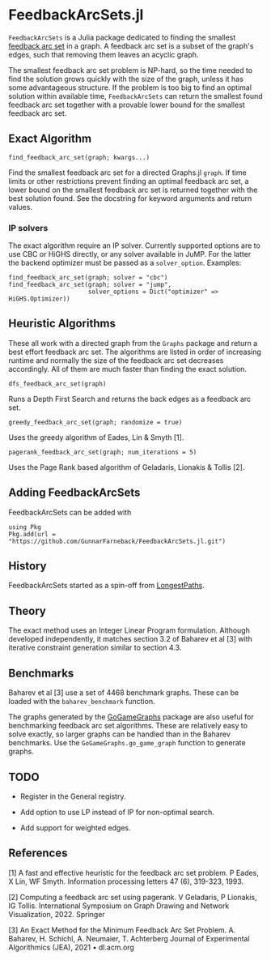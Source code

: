 # FeedbackArcSets.jl

`FeedbackArcSets` is a Julia package dedicated to finding the smallest
[feedback arc set](https://en.wikipedia.org/wiki/Feedback_arc_set) in
a graph. A feedback arc set is a subset of the graph's edges, such
that removing them leaves an acyclic graph.

The smallest feedback arc set problem is NP-hard, so the time needed
to find the solution grows quickly with the size of the graph, unless
it has some advantageous structure. If the problem is too big to find
an optimal solution within available time, `FeedbackArcSets` can
return the smallest found feedback arc set together with a provable
lower bound for the smallest feedback arc set.

## Exact Algorithm

    find_feedback_arc_set(graph; kwargs...)

Find the smallest feedback arc set for a directed Graphs.jl
`graph`. If time limits or other restrictions prevent finding an
optimal feedback arc set, a lower bound on the smallest feedback arc
set is returned together with the best solution found. See the
docstring for keyword arguments and return values.

### IP solvers

The exact algorithm require an IP solver. Currently supported options
are to use CBC or HiGHS directly, or any solver available in JuMP.
For the latter the backend optimizer must be passed as a
`solver_option`. Examples:
```
find_feedback_arc_set(graph; solver = "cbc")
find_feedback_arc_set(graph; solver = "jump",
                      solver_options = Dict("optimizer" => HiGHS.Optimizer))
```

## Heuristic Algorithms

These all work with a directed graph from the `Graphs` package and
return a best effort feedback arc set. The algorithms are listed in
order of increasing runtime and normally the size of the feedback arc
set decreases accordingly. All of them are much faster than finding
the exact solution.

    dfs_feedback_arc_set(graph)

Runs a Depth First Search and returns the back edges as a feedback arc
set.

    greedy_feedback_arc_set(graph; randomize = true)

Uses the greedy algorithm of Eades, Lin & Smyth [1].

    pagerank_feedback_arc_set(graph; num_iterations = 5)

Uses the Page Rank based algorithm of Geladaris, Lionakis & Tollis [2].

## Adding FeedbackArcSets

FeedbackArcSets can be added with

```
using Pkg
Pkg.add(url = "https://github.com/GunnarFarneback/FeedbackArcSets.jl.git")
```

## History

FeedbackArcSets started as a spin-off from
[LongestPaths](https://github.com/GunnarFarneback/LongestPaths.jl).

## Theory

The exact method uses an Integer Linear Program formulation. Although
developed independently, it matches section 3.2 of Baharev et al [3]
with iterative constraint generation similar to section 4.3.

## Benchmarks

Baharev et al [3] use a set of 4468 benchmark graphs. These can be
loaded with the `baharev_benchmark` function.

The graphs generated by the
[GoGameGraphs](https://github.com/GunnarFarneback/GoGameGraphs)
package are also useful for benchmarking feedback arc set
algorithms. These are relatively easy to solve exactly, so larger
graphs can be handled than in the Baharev benchmarks. Use the
`GoGameGraphs.go_game_graph` function to generate graphs.

## TODO

* Register in the General registry.

* Add option to use LP instead of IP for non-optimal search.

* Add support for weighted edges.

## References

[1] A fast and effective heuristic for the feedback arc set problem.
P Eades, X Lin, WF Smyth. Information processing letters 47 (6),
319-323, 1993.

[2] Computing a feedback arc set using pagerank.
V Geladaris, P Lionakis, IG Tollis.
International Symposium on Graph Drawing and Network Visualization,
2022. Springer

[3] An Exact Method for the Minimum Feedback Arc Set Problem.
A. Baharev, H. Schichl, A. Neumaier, T. Achterberg
Journal of Experimental Algorithmics (JEA), 2021 • dl.acm.org
